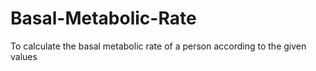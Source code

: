 # Basal-Metabolic-Rate
To calculate the basal metabolic rate of a person according to the given values  
